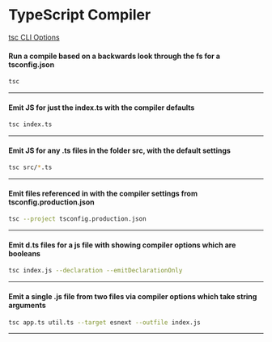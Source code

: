 # TypeScript Compiler

[tsc CLI Options](https://www.typescriptlang.org/docs/handbook/compiler-options.html)

#### Run a compile based on a backwards look through the fs for a tsconfig.json
```bash
tsc
```
---
#### Emit JS for just the index.ts with the compiler defaults
```bash
tsc index.ts
```
---
#### Emit JS for any .ts files in the folder src, with the default settings
```bash
tsc src/*.ts
```
---
#### Emit files referenced in with the compiler settings from tsconfig.production.json
```bash
tsc --project tsconfig.production.json
```
---
#### Emit d.ts files for a js file with showing compiler options which are booleans
```bash
tsc index.js --declaration --emitDeclarationOnly
```
---
#### Emit a single .js file from two files via compiler options which take string arguments
```bash
tsc app.ts util.ts --target esnext --outfile index.js
```
---